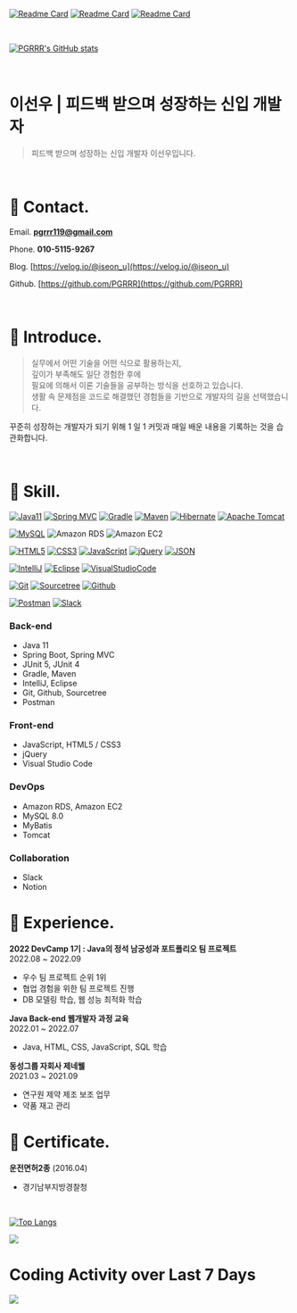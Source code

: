 [![Readme Card](https://github-readme-stats.vercel.app/api/pin/?username=pgrrr&repo=only-fresh)](https://github.com/PGRRR/only-fresh)
[![Readme Card](https://github-readme-stats.vercel.app/api/pin/?username=pgrrr&repo=just-eat)](https://github.com/PGRRR/just-eat)
[![Readme Card](https://github-readme-stats.vercel.app/api/pin/?username=pgrrr&repo=hole-in-one)](https://github.com/PGRRR/hole-in-one)

</br>

[![PGRRR's GitHub stats](https://github-readme-stats.vercel.app/api?username=pgrrr&show_icons=true&theme=prussian)](https://github.com/PGRRR)

</br>

# 이선우 | 피드백 받으며 성장하는 신입 개발자

>피드백 받으며 성장하는 신입 개발자 이선우입니다.

</br>

# 📍 Contact.

Email. **pgrrr119@gmail.com**

Phone. **010-5115-9267**

Blog. [https://velog.io/@iseon_u](https://velog.io/@iseon_u)

Github. [https://github.com/PGRRR](https://github.com/PGRRR)

</br>

# 📍 Introduce.

>실무에서 어떤 기술을 어떤 식으로 활용하는지,</br>
깊이가 부족해도 일단 경험한 후에</br>
필요에 의해서 이론 기술들을 공부하는 방식을 선호하고 있습니다.</br>
생활 속 문제점을 코드로 해결했던 경험들을 기반으로 개발자의 길을 선택했습니다.

꾸준히 성장하는 개발자가 되기 위해 1 일 1 커밋과 매일 배운 내용을 기록하는 것을 습관화합니다.

</br>

# 📍 Skill.
[![Java11](https://img.shields.io/badge/Java11-007396.svg?&style=for-the-badge&logo=java&logoColor=white)](https://ko.wikipedia.org/wiki/%EC%9E%90%EB%B0%94_(%ED%94%84%EB%A1%9C%EA%B7%B8%EB%9E%98%EB%B0%8D_%EC%96%B8%EC%96%B4))
[![Spring MVC](https://img.shields.io/badge/Spring-6DB33F.svg?&style=for-the-badge&logo=spring&logoColor=white)](https://spring.io/)
[![Gradle](https://img.shields.io/badge/Gradle-beige.svg?style=for-the-badge&logo=Gradle&logoColor=02303A)](https://gradle.org/)
[![Maven](https://img.shields.io/badge/Apache%20Maven-beige.svg?style=for-the-badge&logo=Apache%20Maven&logoColor=C71A36)](https://maven.apache.org/)
[![Hibernate](https://img.shields.io/badge/hibernate-beige.svg?style=for-the-badge&logo=hibernate&logoColor=59666C)](https://hibernate.org/)
[![Apache Tomcat](https://img.shields.io/badge/apache%20tomcat-333.svg?style=for-the-badge&logo=apache%20tomcat&logoColor=F8DC75)](https://tomcat.apache.org/)

[![MySQL](https://img.shields.io/badge/MySQL-black.svg?style=for-the-badge&logo=MySQL&logoColor=4479A1)](https://www.mysql.com/)
![Amazon RDS](https://img.shields.io/badge/Amazon%20RDS-527FFF.svg?style=for-the-badge&logo=Amazon%20RDS&logoColor=white)
![Amazon EC2](https://img.shields.io/badge/amazon%20ec2-orange.svg?style=for-the-badge&logo=amazon%20ec2&logoColor=white)

[![HTML5](https://img.shields.io/badge/HTML5-E34F26.svg?&style=for-the-badge&logo=HTML5&logoColor=white)](https://developer.mozilla.org/ko/docs/Web/HTML)
[![CSS3](https://img.shields.io/badge/CSS3-1572B6.svg?&style=for-the-badge&logo=CSS3&logoColor=white)](https://developer.mozilla.org/ko/docs/Web/CSS)
[![JavaScript](https://img.shields.io/badge/JavaScript-F7DF1E.svg?&style=for-the-badge&logo=JavaScript&logoColor=black)](https://www.javascript.com/)
[![jQuery](https://img.shields.io/badge/jquery-beige.svg?style=for-the-badge&logo=jquery&logoColor=0769AD)](https://jquery.com/)
[![JSON](https://img.shields.io/badge/json-beige.svg?style=for-the-badge&logo=json&logoColor=black)](https://www.json.org/json-en.html)

[![IntelliJ](https://img.shields.io/badge/IntelliJ-beige.svg?style=flat-square&logo=IntelliJIDEA&logoColor=black)](https://www.jetbrains.com/ko-kr/idea/)
[![Eclipse](https://img.shields.io/badge/Eclipse-beige.svg?style=flat-square&logo=Eclipse&logoColor=2C2255)](https://www.eclipse.org/)
[![VisualStudioCode](https://img.shields.io/badge/VS%20Code-black.svg?style=flat-square&logo=VisualStudioCode&logoColor=007ACC)](https://code.visualstudio.com/)

[![Git](https://img.shields.io/badge/Git-beige.svg?style=flat-square&logo=Git&logoColor=F05032)](https://git-scm.com/)
[![Sourcetree](https://img.shields.io/badge/Sourcetree-beige.svg?style=flat-square&logo=Sourcetree&logoColor=0052CC)](https://www.sourcetreeapp.com/)
[![Github](https://img.shields.io/badge/Github-181717.svg?style=flat-square&logo=Github&logoColor=white)](https://github.com/)

[![Postman](https://img.shields.io/badge/postman-beige.svg?style=flat-square&logo=postman&logoColor=FF6C37)](https://www.postman.com/)
[![Slack](https://img.shields.io/badge/slack-4A154B.svg?style=flat-square&logo=slack&logoColor=white)](https://slack.com/intl/ko-kr/)


### Back-end

- Java 11
- Spring Boot, Spring MVC
- JUnit 5, JUnit 4
- Gradle, Maven
- IntelliJ, Eclipse
- Git, Github, Sourcetree
- Postman

### Front-end

- JavaScript, HTML5 / CSS3
- jQuery
- Visual Studio Code

### DevOps

- Amazon RDS, Amazon EC2
- MySQL 8.0
- MyBatis
- Tomcat

### Collaboration

- Slack
- Notion

# 📍 Experience.

**2022 DevCamp 1기 : Java의 정석 남궁성과 포트폴리오 팀 프로젝트**
</br>
2022.08 ~ 2022.09

- 우수 팀 프로젝트 순위 1위
- 협업 경험을 위한 팀 프로젝트 진행
- DB 모델링 학습, 웹 성능 최적화 학습

**Java Back-end 웹개발자 과정 교육**
</br>
2022.01 ~ 2022.07

- Java, HTML, CSS, JavaScript, SQL 학습

**동성그룹 자회사 제네웰**
</br>
2021.03 ~ 2021.09

- 연구원 제약 제조 보조 업무
- 약품 재고 관리

# 📍 C**ertificate.**

**운전면허2종** (2016.04)
- 경기남부지방경찰청

</br>

[![Top Langs](https://github-readme-stats.vercel.app/api/top-langs/?username=pgrrr&hide=html,tex)](https://github.com/PGRRR)

<a href="https://wakatime.com"><img src="https://wakatime.com/share/@9b088db3-8ede-4dad-9a4b-63489f41376c/c1f1053d-57a5-4c5d-bb93-9b8c24205f0e.png" /></a>

# Coding Activity over Last 7 Days
<a href="https://wakatime.com"><img src="https://wakatime.com/share/@9b088db3-8ede-4dad-9a4b-63489f41376c/01409e01-50a2-406e-b5d2-6dfc24795721.png" /></a>
</br>
